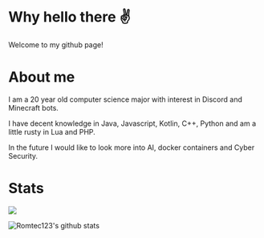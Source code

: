 # Why hello there ✌

Welcome to my github page!

# About me

I am a 20 year old computer science major with interest in Discord and Minecraft bots. 

I have decent knowledge in Java, Javascript, Kotlin, C++, Python and am a little rusty in Lua and PHP.

In the future I would like to look more into AI, docker containers and Cyber Security.

# Stats
![](https://komarev.com/ghpvc/?username=romtec123&color=red)

![Romtec123's github stats](https://github-readme-stats.vercel.app/api?username=romtec123)
